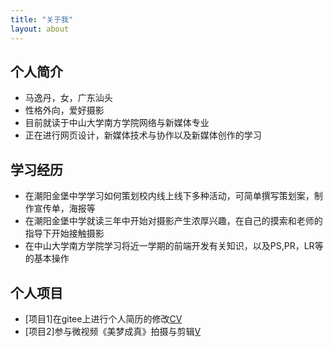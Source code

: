 ```yaml
---
title: "关于我"
layout: about
---
```

## 个人简介
- 马逸丹，女，广东汕头
- 性格外向，爱好摄影
- 目前就读于中山大学南方学院网络与新媒体专业
- 正在进行网页设计，新媒体技术与协作以及新媒体创作的学习

## 学习经历
- 在潮阳金堡中学学习如何策划校内线上线下多种活动，可简单撰写策划案，制作宣传单，海报等
- 在潮阳金堡中学就读三年中开始对摄影产生浓厚兴趣，在自己的摸索和老师的指导下开始接触摄影
- 在中山大学南方学院学习将近一学期的前端开发有关知识，以及PS,PR，LR等的基本操作

## 个人项目
- [项目1]在gitee上进行个人简历的修改[CV](http://yidan-ma.gitee.io/resume/ "CV")
- [项目2]参与微视频《美梦成真》拍摄与剪辑[V](https://www.bilibili.com/video/BV19V41147DX/ "V")

